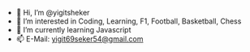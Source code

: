 - 👋 Hi, I’m @yigitsheker
- 👀 I’m interested in Coding, Learning, F1, Football, Basketball, Chess
- 🌱 I’m currently learning Javascript
- 📫 E-Mail: yigit69seker54@gmail.com


<!---
yigitsheker/yigitsheker is a ✨ special ✨ repository because its `README.md` (this file) appears on your GitHub profile.
You can click the Preview link to take a look at your changes.
--->
